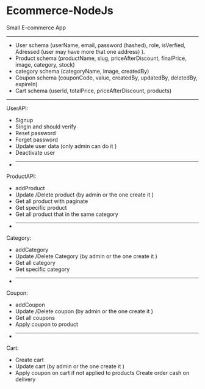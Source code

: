 # Ecommerce-NodeJs
Small E-commerce App
**************************************************************************
-  User schema (userName, email, password (hashed), role, isVerfied, Adressed (user may have more that one address) ).
-  Product schema (productName, slug, priceAfterDiscount, finalPrice, image, category, stock)
-  category schema (categoryName, image, createdBy)
-  Coupon schema (couponCode, value, createdBy, updatedBy, deletedBy, expireIn)
-  Cart schema (userId, totalPrice, priceAfterDiscount, products)
**************************************************************************
UserAPI:
- Signup
- Singin and should verify
- Reset password
- Forget password
- Update user data (only admin can do it )
- Deactivate user
- **************************************************************************
ProductAPI:
- addProduct
- Update /Delete product (by admin or the one create it )
- Get all product with paginate
- Get specific product
- Get all product that in the same category
- **************************************************************************
Category:
- addCategory
- Update /Delete Category (by admin or the one create it )
- Get all category
- Get specific category
- **************************************************************************
Coupon:
- addCoupon
- Update /Delete coupon (by admin or the one create it )
- Get all coupons
- Apply coupon to product
- **************************************************************************
Cart:
- Create cart
- Update cart (by admin or the one create it )
- Apply coupon on cart if not applied to products
Create order cash on delivery
